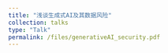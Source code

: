 ```yaml
---
title: "浅谈生成式AI及其数据风险"
collection: talks
type: "Talk"
permalink: /files/generativeAI_security.pdf
---
```



